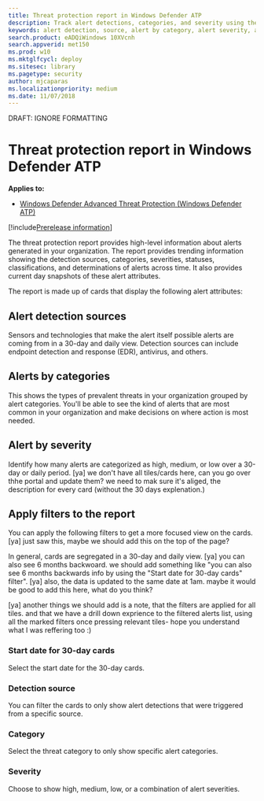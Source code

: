 ```yaml
---
title: Threat protection report in Windows Defender ATP
description: Track alert detections, categories, and severity using the threat protection report
keywords: alert detection, source, alert by category, alert severity, alert classification, determination
search.product: eADQiWindows 10XVcnh
search.appverid: met150
ms.prod: w10
ms.mktglfcycl: deploy
ms.sitesec: library
ms.pagetype: security
author: mjcaparas
ms.localizationpriority: medium
ms.date: 11/07/2018
---
```


DRAFT: IGNORE FORMATTING

# Threat protection report in Windows Defender ATP

**Applies to:**
- [Windows Defender Advanced Threat Protection (Windows Defender ATP)](https://wincom.blob.core.windows.net/documents/Windows10_Commercial_Comparison.pdf)

[!include[Prerelease information](prerelease.md)]

The threat protection report provides high-level information about alerts generated in your organization. The report provides trending information showing the detection sources, categories, severities, statuses, classifications, and determinations of alerts across time. It also provides current day snapshots of these alert attributes.

The report is made up of cards that display the following alert attributes:

## Alert detection sources
Sensors and technologies that make the alert itself possible alerts are coming from in a 30-day and daily view. Detection sources can include endpoint detection and response (EDR), antivirus, and others.

## Alerts by categories
This shows the types of prevalent threats in your organization grouped by alert categories. You'll be able to see the kind of alerts that are most common in your organization and make decisions on where action is most needed. 

## Alert by severity
Identify how many alerts are categorized as high, medium, or low over a 30-day or daily period. 
[ya] we don't have all tiles/cards here, can you go over thhe portal and update them? we need to mak sure it's aliged, the description for every card (without the 30 days explenation.)

## Apply filters to the report
You can apply the following filters to get a more focused view on the cards.
[ya] just saw this, maybe we should add this on the top of the page?


In general, cards are segregated in a 30-day and daily view.
[ya] you can also see 6 months backwoard. we should add something like "you can also see 6 months backwards info by using the "Start date for 30-day cards" filter".
[ya] also, the data is updated to the same date at 1am. maybe it would be good to add this here, what do you think?

[ya] another things we should add is a note, that the filters are applied for all tiles. and that we have a drill down exprience to the filtered alerts list, using all the marked filters once pressing relevant tiles- hope you understand what I was reffering too :)



### Start date for 30-day cards
Select the start date for the 30-day cards. 

### Detection source
You can filter the cards to only show alert detections that were triggered from a specific source. 

### Category
Select the threat category to only show specific alert categories.

### Severity
Choose to show high, medium, low, or a combination of alert severities.





